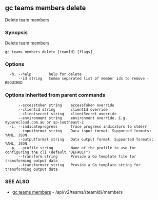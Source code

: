 ## gc teams members delete

Delete team members

### Synopsis

Delete team members

```
gc teams members delete [teamId] [flags]
```

### Options

```
  -h, --help        help for delete
      --id string   Comma separated list of member ids to remove - REQUIRED
```

### Options inherited from parent commands

```
      --accesstoken string    accessToken override
      --clientid string       clientId override
      --clientsecret string   clientSecret override
      --environment string    environment override. E.g. mypurecloud.com.au or ap-southeast-2
  -i, --indicateprogress      Trace progress indicators to stderr
      --inputformat string    Data input format. Supported formats: YAML, JSON
      --outputformat string   Data output format. Supported formats: YAML, JSON
  -p, --profile string        Name of the profile to use for configuring the cli (default "DEFAULT")
      --transform string      Provide a Go template file for transforming output data
      --transformstr string   Provide a Go template string for transforming output data
```

### SEE ALSO

* [gc teams members](gc_teams_members.html)	 - /api/v2/teams/{teamId}/members


